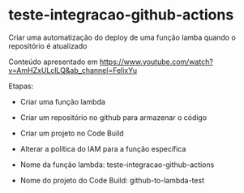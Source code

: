 # teste-integracao-github-actions

Criar uma automatização do deploy de uma função lamba quando o repositório é atualizado

Conteúdo apresentado em https://www.youtube.com/watch?v=AmHZxULclLQ&ab_channel=FelixYu

Etapas:

* Criar uma função lambda 

* Criar um repositório no github para armazenar o código

* Criar um projeto no Code Build

* Alterar a política do IAM para a função específica


* Nome da função lambda: teste-integracao-github-actions
* Nome do projeto do Code Build: github-to-lambda-test

